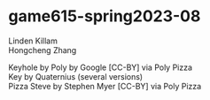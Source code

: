 # game615-spring2023-08
 
Linden Killam<br>
Hongcheng Zhang<br>

Keyhole by Poly by Google [CC-BY] via Poly Pizza<br>
Key by Quaternius (several versions)<br>
Pizza Steve by Stephen Myer [CC-BY] via Poly Pizza<br>